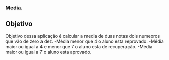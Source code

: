 ### Media.

## Objetivo
Objetivo dessa aplicação é calcular a media de duas notas dois numeoros que vão de zero a dez.
-Média menor que 4 o aluno esta reprovado.
-Média maior ou igual a 4 e menor que 7 o aluno esta de recuperação.
-Média maior ou igual a 7 o aluno esta aprovado.
